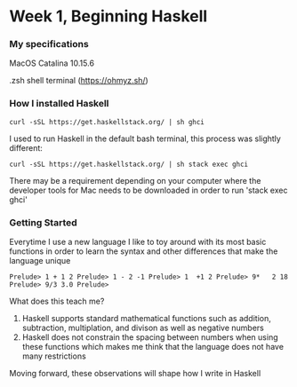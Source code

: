 # Week 1, Beginning Haskell

### My specifications
MacOS Catalina 10.15.6

.zsh shell terminal (https://ohmyz.sh/)

### How I installed Haskell

`
curl -sSL https://get.haskellstack.org/ | sh
ghci
`

I used to run Haskell in the default bash terminal, this process was slightly different:

`
curl -sSL https://get.haskellstack.org/ | sh
stack exec ghci
`

There may be a requirement depending on your computer where the developer tools for Mac needs to be downloaded in order to run 'stack exec ghci'

### Getting Started

Everytime I use a new language I like to toy around with its most basic functions in order to learn the syntax and other differences that make the language unique

`
Prelude> 1 + 1
2
Prelude> 1 - 2
-1
Prelude> 1  +1
2
Prelude> 9*   2
18
Prelude> 9/3
3.0
Prelude> 
`

What does this teach me?
1. Haskell supports standard mathematical functions such as addition, subtraction, multiplation, and divison as well as negative numbers
2. Haskell does not constrain the spacing between numbers when using these functions which makes me think that the language does not have many restrictions

Moving forward, these observations will shape how I write in Haskell
